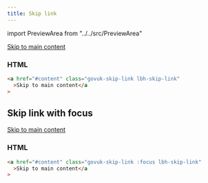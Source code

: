 ```yaml
---
title: Skip link
---
```


import PreviewArea from "../../src/PreviewArea"

<PreviewArea>

<a href="#content" class="govuk-skip-link lbh-skip-link">Skip to main content</a>

### HTML

```html
<a href="#content" class="govuk-skip-link lbh-skip-link"
  >Skip to main content</a
>
```

## Skip link with focus

<a href="#content" class="govuk-skip-link :focus lbh-skip-link">Skip to main content</a>

### HTML

```html
<a href="#content" class="govuk-skip-link :focus lbh-skip-link"
  >Skip to main content</a
>
```

</PreviewArea>
